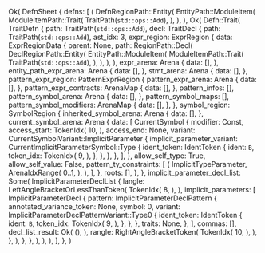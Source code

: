 Ok(
    DefnSheet {
        defns: [
            (
                DefnRegionPath::Entity(
                    EntityPath::ModuleItem(
                        ModuleItemPath::Trait(
                            TraitPath(`std::ops::Add`),
                        ),
                    ),
                ),
                Ok(
                    Defn::Trait(
                        TraitDefn {
                            path: TraitPath(`std::ops::Add`),
                            decl: TraitDecl {
                                path: TraitPath(`std::ops::Add`),
                                ast_idx: 3,
                                expr_region: ExprRegion {
                                    data: ExprRegionData {
                                        parent: None,
                                        path: RegionPath::Decl(
                                            DeclRegionPath::Entity(
                                                EntityPath::ModuleItem(
                                                    ModuleItemPath::Trait(
                                                        TraitPath(`std::ops::Add`),
                                                    ),
                                                ),
                                            ),
                                        ),
                                        expr_arena: Arena {
                                            data: [],
                                        },
                                        entity_path_expr_arena: Arena {
                                            data: [],
                                        },
                                        stmt_arena: Arena {
                                            data: [],
                                        },
                                        pattern_expr_region: PatternExprRegion {
                                            pattern_expr_arena: Arena {
                                                data: [],
                                            },
                                            pattern_expr_contracts: ArenaMap {
                                                data: [],
                                            },
                                            pattern_infos: [],
                                            pattern_symbol_arena: Arena {
                                                data: [],
                                            },
                                            pattern_symbol_maps: [],
                                            pattern_symbol_modifiers: ArenaMap {
                                                data: [],
                                            },
                                        },
                                        symbol_region: SymbolRegion {
                                            inherited_symbol_arena: Arena {
                                                data: [],
                                            },
                                            current_symbol_arena: Arena {
                                                data: [
                                                    CurrentSymbol {
                                                        modifier: Const,
                                                        access_start: TokenIdx(
                                                            10,
                                                        ),
                                                        access_end: None,
                                                        variant: CurrentSymbolVariant::ImplicitParameter {
                                                            implicit_parameter_variant: CurrentImplicitParameterSymbol::Type {
                                                                ident_token: IdentToken {
                                                                    ident: `B`,
                                                                    token_idx: TokenIdx(
                                                                        9,
                                                                    ),
                                                                },
                                                            },
                                                        },
                                                    },
                                                ],
                                            },
                                            allow_self_type: True,
                                            allow_self_value: False,
                                            pattern_ty_constraints: [
                                                (
                                                    ImplicitTypeParameter,
                                                    ArenaIdxRange(
                                                        0..1,
                                                    ),
                                                ),
                                            ],
                                        },
                                        roots: [],
                                    },
                                },
                                implicit_parameter_decl_list: Some(
                                    ImplicitParameterDeclList {
                                        langle: LeftAngleBracketOrLessThanToken(
                                            TokenIdx(
                                                8,
                                            ),
                                        ),
                                        implicit_parameters: [
                                            ImplicitParameterDecl {
                                                pattern: ImplicitParameterDeclPattern {
                                                    annotated_variance_token: None,
                                                    symbol: 0,
                                                    variant: ImplicitParameterDeclPatternVariant::Type0 {
                                                        ident_token: IdentToken {
                                                            ident: `B`,
                                                            token_idx: TokenIdx(
                                                                9,
                                                            ),
                                                        },
                                                    },
                                                },
                                                traits: None,
                                            },
                                        ],
                                        commas: [],
                                        decl_list_result: Ok(
                                            (),
                                        ),
                                        rangle: RightAngleBracketToken(
                                            TokenIdx(
                                                10,
                                            ),
                                        ),
                                    },
                                ),
                            },
                        },
                    ),
                ),
            ),
        ],
    },
)